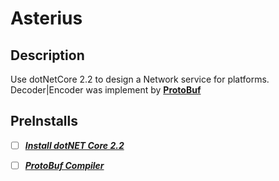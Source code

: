 Asterius
===

## Description
  Use dotNetCore 2.2 to design a Network service for platforms. Decoder|Encoder was implement by **[ProtoBuf](https://developers.google.com/protocol-buffers)**

## PreInstalls
- [ ] ***[Install dotNET Core 2.2](https://www.microsoft.com/net/core)***
- [ ] ***[ProtoBuf Compiler](https://github.com/protocolbuffers/protobuf)***



